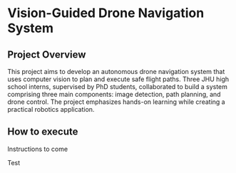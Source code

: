 # Vision-Guided Drone Navigation System 

## Project Overview

This project aims to develop an autonomous drone navigation system that uses computer vision to plan and execute safe flight paths. Three JHU high school interns, supervised by PhD students, collaborated to build a system comprising three main components: image detection, path planning, and drone control. The project emphasizes hands-on learning while creating a practical robotics application. 

## How to execute

Instructions to come

Test

